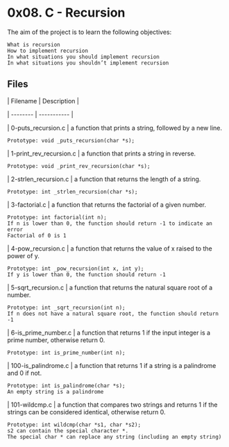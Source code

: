 # 0x08. C - Recursion

The aim of the project is to learn the following objectives:


    What is recursion
    How to implement recursion
    In what situations you should implement recursion
    In what situations you shouldn’t implement recursion


## Files

| Filename | Description |

| -------- | ----------- |

| 0-puts_recursion.c |  a function that prints a string, followed by a new line.

    Prototype: void _puts_recursion(char *s);


| 1-print_rev_recursion.c | a function that prints a string in reverse.

    Prototype: void _print_rev_recursion(char *s);

| 2-strlen_recursion.c | a function that returns the length of a string.

    Prototype: int _strlen_recursion(char *s);

| 3-factorial.c | a function that returns the factorial of a given number.

    Prototype: int factorial(int n);
    If n is lower than 0, the function should return -1 to indicate an error
    Factorial of 0 is 1

| 4-pow_recursion.c | a function that returns the value of x raised to the power of y.

    Prototype: int _pow_recursion(int x, int y);
    If y is lower than 0, the function should return -1

| 5-sqrt_recursion.c |  a function that returns the natural square root of a number.

    Prototype: int _sqrt_recursion(int n);
    If n does not have a natural square root, the function should return -1

| 6-is_prime_number.c | a function that returns 1 if the input integer is a prime number, otherwise return 0.

    Prototype: int is_prime_number(int n);

| 100-is_palindrome.c | a function that returns 1 if a string is a palindrome and 0 if not.

    Prototype: int is_palindrome(char *s);
    An empty string is a palindrome

| 101-wildcmp.c | a function that compares two strings and returns 1 if the strings can be considered identical, otherwise return 0.

    Prototype: int wildcmp(char *s1, char *s2);
    s2 can contain the special character *.
    The special char * can replace any string (including an empty string)

